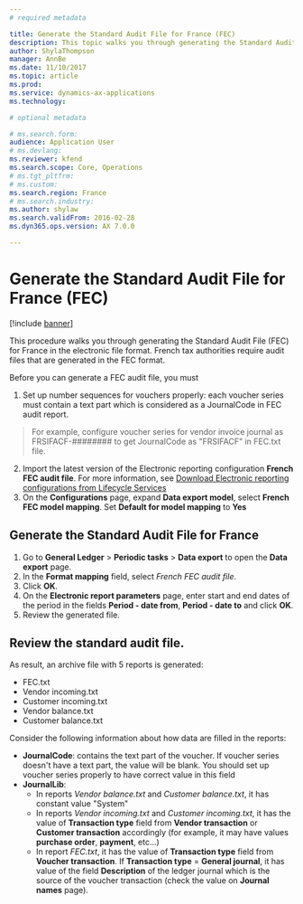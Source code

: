 ```yaml
---
# required metadata

title: Generate the Standard Audit File for France (FEC)
description: This topic walks you through generating the Standard Audit File for France (FEC) in Microsoft Dynamics 365 Finance.
author: ShylaThompson
manager: AnnBe
ms.date: 11/10/2017
ms.topic: article
ms.prod: 
ms.service: dynamics-ax-applications
ms.technology: 

# optional metadata

# ms.search.form: 
audience: Application User
# ms.devlang: 
ms.reviewer: kfend
ms.search.scope: Core, Operations
# ms.tgt_pltfrm: 
# ms.custom:
ms.search.region: France
# ms.search.industry: 
ms.author: shylaw
ms.search.validFrom: 2016-02-28
ms.dyn365.ops.version: AX 7.0.0

---
```


# Generate the Standard Audit File for France (FEC)

[!include [banner](../includes/banner.md)]

This procedure walks you through generating the Standard Audit File (FEC) for France in the electronic file format. French tax authorities require audit files that are generated in the FEC format.

Before you can generate a FEC audit file, you must 
1. Set up number sequences for vouchers properly: each voucher series must contain a text part which is considered as a JournalCode in FEC audit report.
> For example, configure voucher series for vendor invoice journal as FRSIFACF-######## to get JournalCode as "FRSIFACF" in FEC.txt file.
2. Import the latest version of the Electronic reporting configuration **French FEC audit file**. 
For more information, see [Download Electronic reporting configurations from Lifecycle Services](../../dev-itpro/analytics/download-electronic-reporting-configuration-lcs.md)
3. On the **Configurations** page, expand **Data export model**, select **French FEC model mapping**. Set **Default for model mapping** to **Yes**

## Generate the Standard Audit File for France
1. Go to **General Ledger** > **Periodic tasks** > **Data export** to open the **Data export** page.
2. In the **Format mapping** field, select *French FEC audit file*.
3. Click **OK**.
4. On the **Electronic report parameters** page, enter start and end dates of the period in the fields **Period - date from**, **Period - date to** and click **OK**.
5. Review the generated file.

## Review the standard audit file.
As result, an archive file with 5 reports is generated:
- FEC.txt
- Vendor incoming.txt
- Customer incoming.txt
- Vendor balance.txt
- Customer balance.txt

Consider the following information about how data are filled in the reports:
- **JournalCode**: contains the text part of the voucher. If voucher series doesn't have a text part, the value will be blank. You should set up voucher series properly to have correct value in this field
- **JournalLib**: 
   - In reports *Vendor balance.txt* and *Customer balance.txt*, it has constant value "System"
   - In reports *Vendor incoming.txt* and *Customer incoming.txt*, it has the value of **Transaction type** field from **Vendor transaction** or **Customer transaction** accordingly (for example, it may have values **purchase order**, **payment**, etc...)
   - In report *FEC.txt*, it has the value of **Transaction type** field from **Voucher transaction**. If **Transaction type** = **General journal**, it has value of the field **Description** of the ledger journal which is the source of the voucher transaction (check the value on **Journal names** page).
